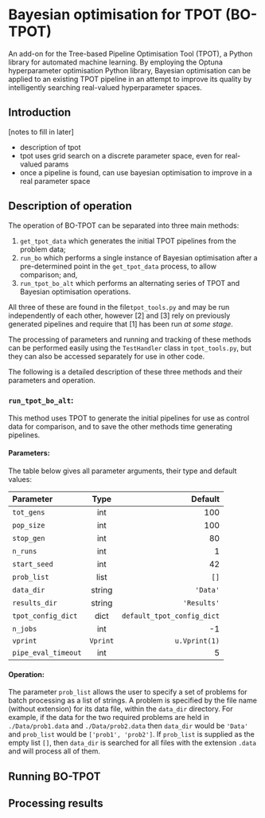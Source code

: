 # Bayesian optimisation for TPOT (BO-TPOT)
An add-on for the Tree-based Pipeline Optimisation Tool (TPOT), a Python library for automated machine learning. By employing the Optuna hyperparameter optimisation Python library, Bayesian optimisation can be applied to an existing TPOT pipeline in an attempt to improve its quality by intelligently searching real-valued hyperparameter spaces.

## Introduction
[notes to fill in later]
- description of tpot
- tpot uses grid search on a discrete parameter space, even for real-valued params
- once a pipeline is found, can use bayesian optimisation to improve in a real parameter space

## Description of operation 
The operation of BO-TPOT can be separated into three main methods:

1. `get_tpot_data` which generates the initial TPOT pipelines from the problem data;
2. `run_bo` which performs a single instance of Bayesian optimisation after a pre-determined point in the `get_tpot_data` process, to allow comparison; and,
3. `run_tpot_bo_alt` which performs an alternating series of TPOT and Bayesian optimisation operations.

All three of these are found in the file`tpot_tools.py` and may be run independently of each other, however [2] and [3] rely on previously generated pipelines and require that [1] has been run _at some stage_.

The processing of parameters and running and tracking of these methods can be performed easily using the `TestHandler` class in `tpot_tools.py`, but they can also be accessed separately for use in other code.

The following is a detailed description of these three methods and their parameters and operation.

### `run_tpot_bo_alt`:
This method uses TPOT to generate the initial pipelines for use as control data for comparison, and to save the other methods time generating pipelines.

#### Parameters:

The table below gives all parameter arguments, their type and default values:

| Parameter          | Type     | Default                   | 
|:-------------------|:--------:|--------------------------:|
|`tot_gens`         | int      | 100                       |
|`pop_size`         | int      | 100                       |
|`stop_gen`         | int      | 80                        |
|`n_runs`           | int      | 1                         |
|`start_seed`       | int      | 42                        |
|`prob_list`        | list     | `[]`                     |
|`data_dir`         | string   |`'Data'`                  |
|`results_dir`      | string   |`'Results'`               |
|`tpot_config_dict` | dict     |`default_tpot_config_dict`|
|`n_jobs`           | int      | -1                        |
|`vprint`           | `Vprint`|`u.Vprint(1)`             |
|`pipe_eval_timeout`| int      | 5                         |

#### Operation:
The parameter `prob_list` allows the user to specify a set of problems for batch processing as a list of strings. A problem is specified by the file name (without extension) for its data file, within the `data_dir` directory. For example, if the data for the two required problems are held in `./Data/prob1.data` and `./Data/prob2.data` then `data_dir` would be `'Data'` and `prob_list` would be `['prob1', 'prob2']`. If `prob_list` is supplied as the empty list `[]`, then `data_dir` is searched for all files with the extension `.data` and will process all of them.




## Running BO-TPOT


## Processing results